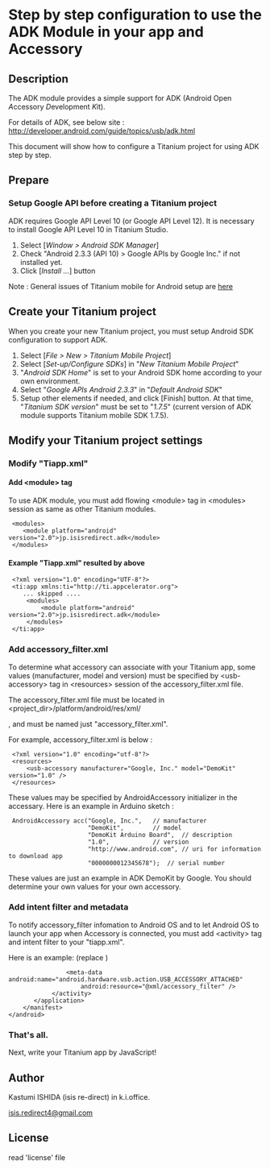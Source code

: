 # Step by step configuration to use the ADK Module in your app and Accessory

## Description

The ADK module provides a simple support for ADK (Android Open *A*ccessory *D*evelopment *K*it).

For details of ADK, see below site  :
<http://developer.android.com/guide/topics/usb/adk.html>

This document will show how to configure a Titanium project for using ADK step by step.

## Prepare 
### Setup Google API before creating a Titanium project

ADK requires Google API Level 10 (or Google API Level 12).
It is necessary to install Google API Level 10 in Titanium Studio.  

1.	Select [*Window > Android SDK Manager*]
2.	Check "Android 2.3.3 (API 10) > Google APIs by Google Inc." if not installed yet.
3.	Click [*Install ...*] button


Note : General issues of Titanium mobile for Android setup are [here](https://wiki.appcelerator.org/display/guides/Quick+Start) 

## Create your Titanium project
When you create your new Titanium project, you must setup Android SDK configuration to support ADK.  

1.	Select [*File > New > Titanium Mobile Project*]
1.	Select [*Set-up/Configure SDKs*] in "*New Titanium Mobile Project*"
2.	"*Android SDK Home*" is set to your Android SDK home according to your own environment.
3.	Select "*Google APIs Android 2.3.3*" in "*Default Android SDK*" 
4.	Setup other elements if needed, and click [Finish] button. At that time, "*Titanium SDK version*" must be set to "*1.7.5*" (current version of ADK module supports Titanium mobile SDK 1.7.5).

## Modify your Titanium project settings

### Modify "Tiapp.xml"
#### Add &lt;module&gt; tag
To use ADK module, you must add flowing &lt;module&gt; tag in &lt;modules&gt; session as same as other Titanium modules.

     <modules>
        <module platform="android" version="2.0">jp.isisredirect.adk</module>
     </modules>

#### Example "Tiapp.xml" resulted by above

     <?xml version="1.0" encoding="UTF-8"?>
     <ti:app xmlns:ti="http://ti.appcelerator.org">
     	... skipped ....
         <modules>
             <module platform="android" version="2.0">jp.isisredirect.adk</module>
         </modules>
     </ti:app>

### Add accessory_filter.xml
To determine what accessory can associate with your Titanium app, some values (manufacturer, model and version) must be specified by &lt;usb-accessory&gt; tag in &lt;resources&gt; session of the accessory_filter.xml file.

The accessory_filter.xml file must be located in 
     &lt;project_dir&gt;/platform/android/res/xml/ 

, and must be named just "accessory_filter.xml".

For example, accessory_filter.xml is below :  

     <?xml version="1.0" encoding="utf-8"?>
     <resources>
         <usb-accessory manufacturer="Google, Inc." model="DemoKit" version="1.0" />
     </resources>

These values may be specified by AndroidAccessory initializer in the accessary.
Here is an example in Arduino sketch :

     AndroidAccessory acc("Google, Inc.",	// manufacturer
                          "DemoKit",		// model
                          "DemoKit Arduino Board",	// description
                          "1.0",			// version
                          "http://www.android.com",	// uri for information to download app
                          "0000000012345678");	// serial number

These values are just an example in ADK DemoKit by Google.
You should determine your own values for your own accessory.

### Add intent filter and metadata 
To notify accessory_filter infomation to Android OS and to let Android OS to launch your app when Accessory is connected, you must add &lt;activity&gt; tag and intent filter to your "tiapp.xml".

Here is an example: (replace <your app name>)
    <android xmlns:android="http://schemas.android.com/apk/res/android">
        <manifest>
            <uses-sdk android:minSdkVersion="10"/>
            <application>
		 		<activity android:configChanges="keyboardHidden|orientation" 
		 			android:label="<your app name>" android:name=".<your app name>Activity" 
		 			android:launchMode="singleTask"
		 			android:theme="@style/Theme.Titanium">
					<intent-filter>
						<action android:name="android.intent.action.MAIN"/>
						<category android:name="android.intent.category.LAUNCHER"/>
					</intent-filter>
					<intent-filter>
						<action android:name="android.hardware.usb.action.USB_ACCESSORY_ATTACHED" />
					</intent-filter>

					<meta-data android:name="android.hardware.usb.action.USB_ACCESSORY_ATTACHED"
						android:resource="@xml/accessory_filter" />
				</activity>
           </application>
        </manifest>
    </android>
 

### That's all. 
Next, write your Titanium app by JavaScript!

## Author

Kastumi ISHIDA (isis re-direct) in k.i.office.

isis.redirect4@gmail.com


## License

read 'license' file
